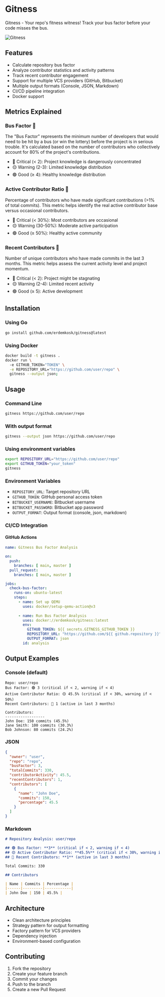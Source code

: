 # Gitness

Gitness - Your repo's fitness witness! Track your bus factor before your code misses the bus.

![Gitness](/logo.png)

## Features

- Calculate repository bus factor
- Analyze contributor statistics and activity patterns
- Track recent contributor engagement
- Support for multiple VCS providers (GitHub, Bitbucket)
- Multiple output formats (Console, JSON, Markdown)
- CI/CD pipeline integration
- Docker support

## Metrics Explained

### Bus Factor 🚌
The "Bus Factor" represents the minimum number of developers that would need to be hit by a bus (or win the lottery) before the project is in serious trouble. It's calculated based on the number of contributors who collectively account for 80% of the project's contributions.

- 🔴 Critical (< 2): Project knowledge is dangerously concentrated
- 🟡 Warning (2-3): Limited knowledge distribution
- 🟢 Good (≥ 4): Healthy knowledge distribution

### Active Contributor Ratio 👥
Percentage of contributors who have made significant contributions (>1% of total commits). This metric helps identify the real active contributor base versus occasional contributors.

- 🔴 Critical (< 30%): Most contributors are occasional
- 🟡 Warning (30-50%): Moderate active participation
- 🟢 Good (≥ 50%): Healthy active community

### Recent Contributors 📅
Number of unique contributors who have made commits in the last 3 months. This metric helps assess the current activity level and project momentum.

- 🔴 Critical (< 2): Project might be stagnating
- 🟡 Warning (2-4): Limited recent activity
- 🟢 Good (≥ 5): Active development

## Installation

### Using Go 
```bash
go install github.com/erdemkosk/gitness@latest
```
### Using Docker
```bash
docker build -t gitness .
docker run \                                                                                                                           ok 
  -e GITHUB_TOKEN="TOKEN" \
  -e REPOSITORY_URL="https://github.com/user/repo" \
  gitness --output json;
```
## Usage

### Command Line
```bash
gitness https://github.com/user/repo
```
### With output format
```bash
gitness --output json https://github.com/user/repo
```
### Using environment variables
```bash
export REPOSITORY_URL="https://github.com/user/repo"
export GITHUB_TOKEN="your_token"
gitness
```

### Environment Variables

- `REPOSITORY_URL`: Target repository URL
- `GITHUB_TOKEN`: GitHub personal access token
- `BITBUCKET_USERNAME`: Bitbucket username
- `BITBUCKET_PASSWORD`: Bitbucket app password
- `OUTPUT_FORMAT`: Output format (console, json, markdown)

### CI/CD Integration

#### GitHub Actions

```yaml
name: Gitness Bus Factor Analysis

on:
  push:
    branches: [ main, master ]
  pull_request:
    branches: [ main, master ]

jobs:
  check-bus-factor:
    runs-on: ubuntu-latest
    steps:
      - name: Set up QEMU
        uses: docker/setup-qemu-action@v3
      
      - name: Run Bus Factor Analysis
        uses: docker://erdemkosk/gitness:latest
        env:
          GITHUB_TOKEN: ${{ secrets.GITNESS_GITHUB_TOKEN }}
          REPOSITORY_URL: "https://github.com/${{ github.repository }}"
          OUTPUT_FORMAT: json
        id: analysis
```

## Output Examples

### Console (default)
```
Repo: user/repo
Bus Factor: 🟢 3 (critical if < 2, warning if < 4)
Active Contributor Ratio: 🟡 45.5% (critical if < 30%, warning if < 50%)
Recent Contributors: 🔴 1 (active in last 3 months)

Contributors:
------------------
John Doe: 150 commits (45.5%)
Jane Smith: 100 commits (30.3%)
Bob Johnson: 80 commits (24.2%)
```

### JSON
```json
{
  "owner": "user",
  "repo": "repo",
  "busFactor": 3,
  "totalCommits": 330,
  "contributorActivity": 45.5,
  "recentContributors": 1,
  "contributors": [
    {
      "name": "John Doe",
      "commits": 150,
      "percentage": 45.5
    }
  ]
}
```

### Markdown
```markdown
# Repository Analysis: user/repo

## 🟢 Bus Factor: **3** (critical if < 2, warning if < 4)
## 🟡 Active Contributor Ratio: **45.5%** (critical if < 30%, warning if < 50%)
## 🔴 Recent Contributors: **1** (active in last 3 months)

Total Commits: 330

## Contributors

| Name | Commits | Percentage |
|------|---------|------------|
| John Doe | 150 | 45.5% |
```

## Architecture

- Clean architecture principles
- Strategy pattern for output formatting
- Factory pattern for VCS providers
- Dependency injection
- Environment-based configuration

## Contributing

1. Fork the repository
2. Create your feature branch
3. Commit your changes
4. Push to the branch
5. Create a new Pull Request
